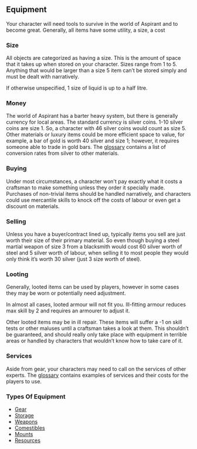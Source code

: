 ## Equipment
Your character will need tools to survive in the world of Aspirant and to become great. Generally, all items have some utility, a size, a cost

### Size
All objects are categorized as having a size. This is the amount of space that it takes up when stored on your character. Sizes range from 1 to 5. Anything that would be larger than a size 5 item can’t be stored simply and must be dealt with narratively.

If otherwise unspecified, 1 size of liquid is up to a half litre.

### Money
The world of Aspirant has a barter heavy system, but there is generally currency for local areas. The standard currency is silver coins. 1-10 silver coins are size 1. So, a character with 46 silver coins would count as size 5. Other materials or luxury items could be more efficient space to value, for example, a bar of gold is worth 40 silver and size 1; however, it requires someone able to trade in gold bars. The [glossary](https://docs.google.com/document/d/1Pjotbn26OeQPVqfVwTOxSper5irKWGEU5Zs8rtsO9zI/edit#heading=h.k7cy3k408aao) contains a list of conversion rates from silver to other materials.

### Buying
Under most circumstances, a character won't pay exactly what it costs a craftsman to make something unless they order it specially made. Purchases of non-trivial items should be handled narratively, and characters could use mercantile skills to knock off the costs of labour or even get a discount on materials. 

### Selling
Unless you have a buyer/contract lined up, typically items you sell are just worth their size of their primary material. So even though buying a steel martial weapon of size 3 from a blacksmith would cost 60 silver worth of steel and 5 silver worth of labour, when selling it to most people they would only think it’s worth 30 silver (just 3 size worth of steel).

### Looting
Generally, looted items can be used by players, however in some cases they may be worn or potentially need adjustment.

In almost all cases, looted armour will not fit you. Ill-fitting armour reduces max skill by 2 and requires an armourer to adjust it.

Other looted items may be in ill repair. These items will suffer a -1 on skill tests or other maluses until a craftsman takes a look at them. This shouldn’t be guaranteed, and should really only take place with equipment in terrible areas or handled by characters that wouldn’t know how to take care of it.

### Services
Aside from gear, your characters may need to call on the services of other experts. The [glossary](https://docs.google.com/document/d/1Pjotbn26OeQPVqfVwTOxSper5irKWGEU5Zs8rtsO9zI/edit#heading=h.ovbrzmse4gxa) contains examples of services and their costs for the players to use.

### Types Of Equipment
* [Gear](Gear.md)
* [Storage](Storage.md)
* [Weapons](Weapons.md)
* [Comestibles](Comestibles.md)
* [Mounts](Mounts.md)
* [Resources](Resources.md)